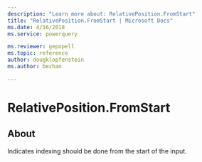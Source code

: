 ```yaml
---
description: "Learn more about: RelativePosition.FromStart"
title: "RelativePosition.FromStart | Microsoft Docs"
ms.date: 4/16/2018
ms.service: powerquery

ms.reviewer: gepopell
ms.topic: reference
author: dougklopfenstein
ms.author: bezhan

---
```

# RelativePosition.FromStart
## About
Indicates indexing should be done from the start of the input.

  
